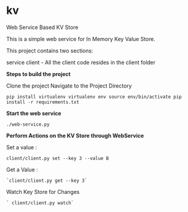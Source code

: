 # kv
Web Service Based KV Store

This is a simple web service for In Memory Key Value Store.

This project contains two sections: 

service
client - All the client code resides in the client folder




**Steps to build the project**

 Clone the project 
 Navigate to the Project Directory

 `pip install virtualenv
 virtualenv env
 source env/bin/activate
 pip install -r requirements.txt`




**Start the web service** 


`./web-service.py
`



**Perform Actions on the KV Store through WebService**


Set a value : 


 `client/client.py set --key 3 --value B`
 
 
 
Get a Value : 


    `client/client.py get --key 3`
    

Watch Key Store for Changes


    ` client/client.py watch`

    
